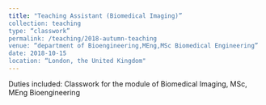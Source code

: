 ```yaml
---
title: "Teaching Assistant (Biomedical Imaging)”
collection: teaching
type: “classwork”
permalink: /teaching/2018-autumn-teaching
venue: “department of Bioengineering,MEng,MSc Biomedical Engineering”
date: 2018-10-15
location: “London, the United Kingdom"
---
```


Duties included:
Classwork for the module of Biomedical Imaging, MSc, MEng Bioengineering